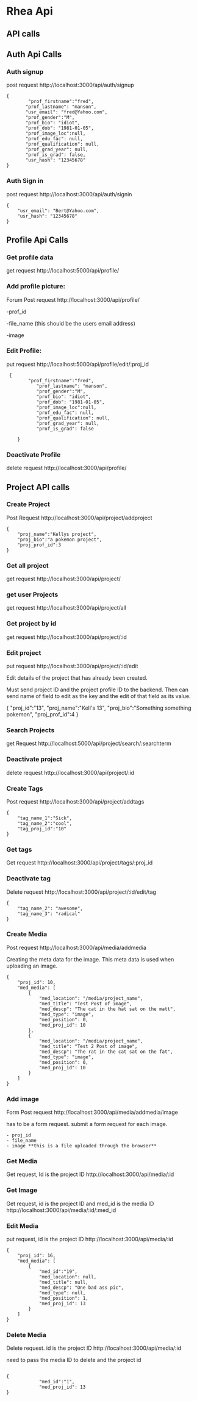 # Rhea Api

## API calls

## Auth Api Calls

### Auth signup
post request
http://localhost:3000/api/auth/signup

```
{
	    "prof_firstname":"fred",
	   "prof_lastname": "manson",
	   "usr_email": "fred@Yahoo.com",
	   "prof_gender":"M",
	   "prof_bio": "idiot",
	   "prof_dob": "1981-01-05",
	   "prof_image_loc":null,
	   "prof_edu_fac": null,
	   "prof_qualification": null,
	   "prof_grad_year": null,
	   "prof_is_grad": false,
	   "usr_hash": "12345678"
}
```

### Auth Sign in
post request
http://localhost:3000/api/auth/signin

```
{
	"usr_email": "Bert@Yahoo.com",
	"usr_hash": "12345678"
}
```

## Profile Api Calls

### Get profile data
get request
http://localhost:5000/api/profile/

### Add profile picture:
Forum Post request
http://localhost:3000/api/profile/

-prof_id

-file_name (this should be the users email address)

-image


### Edit Profile:
put request
http://localhost:5000/api/profile/edit/:proj_id

```
 {
        "prof_firstname":"fred",
           "prof_lastname": "manson",
           "prof_gender":"M",
           "prof_bio": "idiot",
           "prof_dob": "1981-01-05",
           "prof_image_loc":null,
           "prof_edu_fac": null,
           "prof_qualification": null,
           "prof_grad_year": null,
           "prof_is_grad": false
           
    }
```

### Deactivate Profile
delete request
http://localhost:3000/api/profile/


## Project API calls

### Create Project 
Post Request
http://localhost:3000/api/project/addproject

```
{
	"proj_name":"Kellys project",
	"proj_bio":"a pokemon project",
	"proj_prof_id":3
}
```


### Get all project
get request
http://localhost:3000/api/project/

### get user Projects
get request
http://localhost:3000/api/project/all

### Get project by id
get request
http://localhost:3000/api/project/:id

### Edit project
put request
http://localhost:3000/api/project/:id/edit

Edit details of the project that has already been created. 

Must send project ID and the project profile ID to the backend. Then can send name of field to edit as the key and the edit of that field as its value.

{
    "proj_id":"13",
	"proj_name":"Kell's 13",
	"proj_bio":"Something something pokemon",
	"proj_prof_id":4
}

### Search Projects
get Request
http://localhost:5000/api/project/search/:searchterm

### Deactivate project
delete request
http://localhost:3000/api/project/:id

### Create Tags
Post request
http://localhost:3000/api/project/addtags

```
{
	"tag_name_1":"Sick",
	"tag_name_2":"cool",
	"tag_proj_id":"10"
}
```

### Get tags
Get request
http://localhost:3000/api/project/tags/:proj_id

### Deactivate tag
Delete request
http://localhost:3000/api/project/:id/edit/tag

```
{
    "tag_name_2": "awesome",
    "tag_name_3": "radical"
}

```

### Create Media
Post request
http://localhost:3000/api/media/addmedia

Creating the meta data for the image. This meta data is used when uploading an image.

```
{
    "proj_id": 10,
    "med_media": [
        {
            "med_location": "/media/project_name",
            "med_title": "Test Post of image",
            "med_descp": "The cat in the hat sat on the matt",
            "med_type": "image",
            "med_position": 0,
            "med_proj_id": 10
        },
        {
            "med_location": "/media/project_name",
            "med_title": "Test 2 Post of image",
            "med_descp": "The rat in the cat sat on the fat",
            "med_type": "image",
            "med_position": 0,
            "med_proj_id": 10
        }
    ]
}
```

### Add image 
Form Post request
http://localhost:3000/api/media/addmedia/image

has to be a form request. submit a form request for each image.

	- proj_id
	- file_name
	- image **this is a file uploaded through the browser**

### Get Media
Get request, Id is the project ID
http://localhost:3000/api/media/:id

### Get Image
Get request, id is the project ID and med_id is the media ID
http://localhost:3000/api/media/:id/:med_id

### Edit Media
put request, id is the project ID
http://localhost:3000/api/media/:id

```
{
    "proj_id": 16,
    "med_media": [
        {
            "med_id":"19",
            "med_location": null,
            "med_title": null,
            "med_descp": "One bad ass pic",
            "med_type": null,
            "med_position": 1,
            "med_proj_id": 13
        }
    ]
}
```



### Delete Media
Delete request. id is the project ID
http://localhost:3000/api/media/:id

need to pass the media ID to delete and the project id

```

{
            "med_id":"1",
            "med_proj_id": 13
}
```


